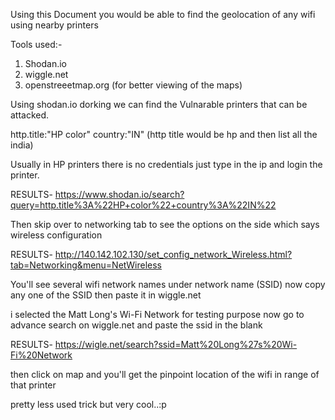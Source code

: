 Using this Document you would be able to find the geolocation of any wifi using nearby printers

Tools used:-
1) Shodan.io
2) wiggle.net
3) openstreeetmap.org (for better viewing of the maps)

Using shodan.io dorking we can find the Vulnarable printers that can be attacked.

http.title:"HP color" country:"IN" (http title would be hp and then list all the india)

Usually in HP printers there is no credentials just type in the ip and login the printer.

RESULTS- https://www.shodan.io/search?query=http.title%3A%22HP+color%22+country%3A%22IN%22

Then skip over to networking tab to see the options on the side which says wireless configuration

RESULTS- http://140.142.102.130/set_config_network_Wireless.html?tab=Networking&menu=NetWireless

You'll see several wifi network names under network name (SSID) now copy any one of the SSID then paste it in wiggle.net

i selected the Matt Long's Wi-Fi Network for testing purpose now go to advance search on wiggle.net and paste the ssid in the blank

RESULTS- https://wigle.net/search?ssid=Matt%20Long%27s%20Wi-Fi%20Network

then click on map and you'll get the pinpoint location of the wifi in range of that printer


pretty less used trick but very cool..:p

